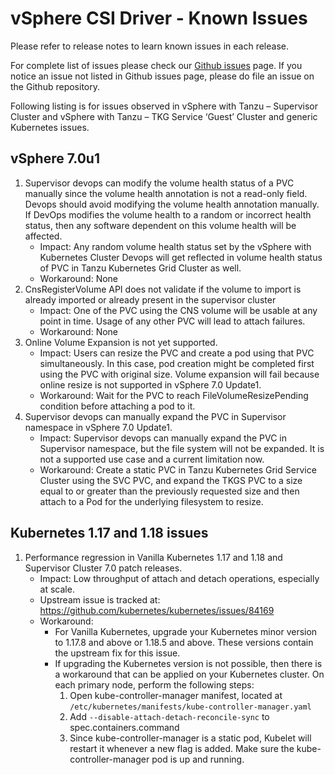 <!-- markdownlint-disable MD033 -->
<!-- markdownlint-disable MD034 -->
# vSphere CSI Driver - Known Issues

Please refer to release notes to learn known issues in each release.

For complete list of issues please check our [Github issues](https://github.com/kubernetes-sigs/vsphere-csi-driver/issues) page. If you notice an issue not listed in Github issues page, please do file an issue on the Github repository.

Following listing is for issues observed in vSphere with Tanzu – Supervisor Cluster and vSphere with Tanzu – TKG Service ‘Guest’ Cluster and generic Kubernetes issues.

## vSphere 7.0u1

1. Supervisor devops can modify the volume health status of a PVC manually since the volume health annotation is not a read-only field. Devops should avoid modifying the volume health annotation manually. If DevOps modifies the volume health to a random or incorrect health status, then any software dependent on this volume health will be affected.
    - Impact: Any random volume health status set by the vSphere with Kubernetes Cluster Devops will get reflected in volume health status of PVC in Tanzu Kubernetes Grid Cluster as well.
    - Workaround: None
2. CnsRegisterVolume API does not validate if the volume to import is already imported or already present in the supervisor cluster
    - Impact: One of the PVC using the CNS volume will be usable at any point in time. Usage of any other PVC will lead to attach failures.
    - Workaround: None
3. Online Volume Expansion is not yet supported.
    - Impact: Users can resize the PVC and create a pod using that PVC simultaneously. In this case, pod creation might be completed first using the PVC with original size. Volume expansion will fail because online resize is not supported in vSphere 7.0 Update1.
    - Workaround: Wait for the PVC to reach FileVolumeResizePending condition before attaching a pod to it.
4. Supervisor devops can manually expand the PVC in Supervisor namespace in vSphere 7.0 Update1.
    - Impact: Supervisor devops can manually expand the PVC in Supervisor namespace, but the file system will not be expanded. It is not a supported use case and a current limitation now.
    - Workaround: Create a static PVC in Tanzu Kubernetes Grid Service Cluster using the SVC PVC, and expand the TKGS PVC to a size equal to or greater than the previously requested size and then attach to a Pod for the underlying filesystem to resize.

## Kubernetes 1.17 and 1.18 issues

1. Performance regression in Vanilla Kubernetes 1.17 and 1.18 and Supervisor Cluster 7.0 patch releases.
   - Impact: Low throughput of attach and detach operations, especially at scale.
   - Upstream issue is tracked at: https://github.com/kubernetes/kubernetes/issues/84169
   - Workaround:
     - For Vanilla Kubernetes, upgrade your Kubernetes minor version to 1.17.8 and above or 1.18.5 and above. These versions contain the upstream fix for this issue.
     - If upgrading the Kubernetes version is not possible, then there is a workaround that can be applied on your Kubernetes cluster. On each primary node, perform the following steps:
       1. Open kube-controller-manager manifest, located at `/etc/kubernetes/manifests/kube-controller-manager.yaml`
       2. Add `--disable-attach-detach-reconcile-sync` to spec.containers.command
       3. Since kube-controller-manager is a static pod, Kubelet will restart it whenever a new flag is added. Make sure the kube-controller-manager pod is up and running.
